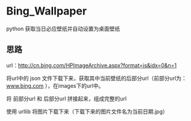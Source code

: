 # Bing_Wallpaper
python 获取当日必应壁纸并自动设置为桌面壁纸

## 思路
url：http://cn.bing.com/HPImageArchive.aspx?format=js&idx=0&n=1

将url中的 json 文件下载下来，获取其中当前壁纸的后部分url（前部分url为：www.bing.com ），在images下的url中。

将 前部分url 和 后部分url 拼接起来，组成完整的url

使用 urllib 将图片下载下来（下载下来的图片文件名为当前日期.jpg）


